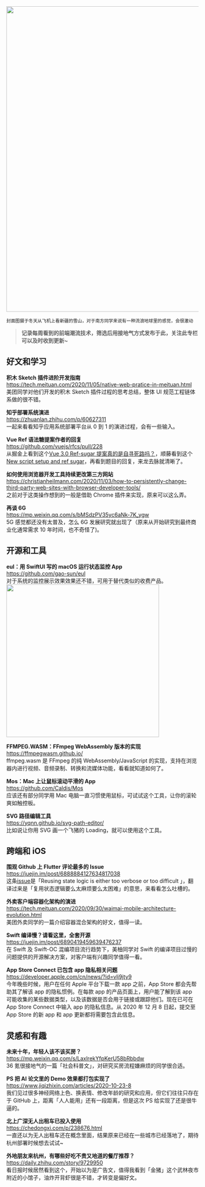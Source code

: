 <img src=https://gw.alipayobjects.com/zos/k/fk/frrlJj.png width=800/>  

<small>封面图摄于冬天从飞机上看新疆的雪山，对于南方同学来说有一种流浪地球里的感觉，会很激动</small>  

> **记录每周看到的前端潮流技术，筛选后用接地气方式发布于此，关注此专栏可以及时收到更新~**  

## 好文和学习

**积木 Sketch 插件进阶开发指南**  
<https://tech.meituan.com/2020/11/05/native-web-pratice-in-meituan.html>  
美团同学对他们开发的积木 Sketch 插件过程的思考总结，整体 UI 规范工程链体系做的很不错。

**知乎部署系统演进**  
<https://zhuanlan.zhihu.com/p/60627311>  
一起来看看知乎应用系统部署平台从 0 到 1 的演进过程，会有一些输入。

**Vue Ref 语法糖提案作者的回复**  
<https://github.com/vuejs/rfcs/pull/228>  
从掘金上看到这个[Vue 3.0 Ref-sugar 提案真的是自寻死路吗？](https://juejin.im/post/6894175515515551752)，顺藤看到这个[New script setup and ref sugar](https://github.com/vuejs/rfcs/pull/222)，再看到题目的回复，来龙去脉就清晰了。

**如何使用浏览器开发工具持续更改第三方网站**  
<https://christianheilmann.com/2020/11/03/how-to-persistently-change-third-party-web-sites-with-browser-developer-tools/>  
之前对于这类操作想到的一般是借助 Chrome 插件来实现，原来可以这么弄。

**再谈 6G**  
<https://mp.weixin.qq.com/s/bMSdzPV35yc6aNk-7K_ygw>  
5G 感觉都还没有太普及，怎么 6G 发展研究就出现了（原来从开始研究到最终商业化通常需求 10 年时间，也不奇怪了)。

## 开源和工具

**eul：用 SwiftUI 写的 macOS 运行状态监控 App**  
<https://github.com/gao-sun/eul>  
对于系统的监控展示效果效果还不错，可用于替代类似的收费产品。  
<img src=https://gw.alipayobjects.com/zos/k/8e/ATY5tM.jpg width=400/>  

**FFMPEG.WASM：FFmpeg WebAssembly 版本的实现**  
<https://ffmpegwasm.github.io/>  
ffmpeg.wasm 是 FFmpeg 的纯 WebAssembly/JavaScript 的实现，支持在浏览器内进行视频、音频录制、转换和流媒体功能，看看就知道如何了。

**Mos：Mac 上让鼠标滚动平滑的 App**  
<https://github.com/Caldis/Mos>  
应该还有部分同学用 Mac 电脑一直习惯使用鼠标，可试试这个工具，让你的滚轮爽如触控板。

**SVG 路径编辑工具**  
<https://yqnn.github.io/svg-path-editor/>  
比如说让你用 SVG 画一个飞猪的 Loading，就可以使用这个工具。

## 跨端和 iOS

**围观 Github 上 Flutter 评论最多的 Issue**  
<https://juejin.im/post/6888884127634817038>  
这条[issue](https://github.com/flutter/flutter/issues/51752)是「Reusing state logic is either too verbose or too difficult 」，翻译过来是「复用状态逻辑要么太麻烦要么太困难」的意思，来看看怎么吐槽的。

**外卖客户端容器化架构的演进**  
<https://tech.meituan.com/2020/09/30/waimai-mobile-architecture-evolution.html>  
美团外卖同学的一篇介绍容器混合架构的好文，值得一读。

**Swift 编译慢？请看这里，全套开源**  
<https://juejin.im/post/6890419459639476237>  
在 Swift 及 Swift-OC 混编项目流行趋势下，美柚同学对 Swift 的编译项目过慢的问题提供的开源解决方案，对客户端有兴趣同学值得一看。

**App Store Connect 已包含 app 隐私相关问题**  
<https://developer.apple.com/cn/news/?id=vlj9jty9>  
今年晚些时候，用户在任何 Apple 平台下载一款 app 之前，App Store 都会先帮助其了解该 app 的隐私惯例。在每款 app 的产品页面上，用户能了解到该 app 可能收集的某些数据类型，以及该数据是否会用于链接或跟踪他们。现在已可在 App Store Connect 中输入 app 的隐私信息。从 2020 年 12 月 8 日起，提交至 App Store 的新 app 和 app 更新都将需要包含此信息。

## 灵感和有趣

**未来十年，年轻人该不该买房？**  
<https://mp.weixin.qq.com/s/LaxlrekYfpKerU58bRbbdw>  
36 氪很接地气的一篇「社会科普文」，对研究买房流程嫌麻烦的同学很合适。

**PS 把 AI 论文里的 Demo 效果都打包实现了**  
<https://www.jiqizhixin.com/articles/2020-10-23-8>  
我们见过很多神经网络上色、换表情、修改年龄的研究和应用，但它们往往只存在于 GitHub 上，距离「人人能用」还有一段距离，但是这次 PS 给实现了还是很牛逼的。

**北上广深无人出租车已投入使用**  
<https://chedongxi.com/p/238676.html>  
一直还以为无人出租车还在概念里面，结果原来已经在一些城市已经落地了，期待杭州部署时候想去试试~

**外地朋友来杭州，有哪些好吃不贵又地道的餐厅推荐？**  
<https://daily.zhihu.com/story/9729950>  
看日报时候居然看到这个，开始以为是广告文，值得我看到「金猪」这个武林夜市附近的小馆子，油炸开背虾很是不错，才转变是偏好文。

